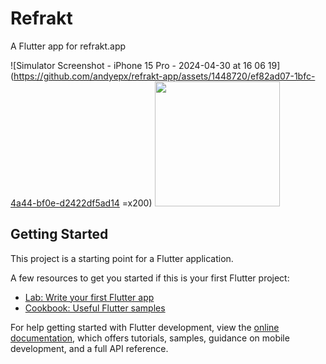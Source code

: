 # Refrakt

A Flutter app for refrakt.app

![Simulator Screenshot - iPhone 15 Pro - 2024-04-30 at 16 06 19](https://github.com/andyepx/refrakt-app/assets/1448720/ef82ad07-1bfc-4a44-bf0e-d2422df5ad14 =x200)
<img src="https://github.com/andyepx/refrakt-app/assets/1448720/b3afd466-cd35-4742-a5fc-45fcf1550515" width="200">

## Getting Started

This project is a starting point for a Flutter application.

A few resources to get you started if this is your first Flutter project:

- [Lab: Write your first Flutter app](https://docs.flutter.dev/get-started/codelab)
- [Cookbook: Useful Flutter samples](https://docs.flutter.dev/cookbook)

For help getting started with Flutter development, view the
[online documentation](https://docs.flutter.dev/), which offers tutorials,
samples, guidance on mobile development, and a full API reference.
